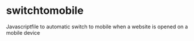 switchtomobile
==============

Javascriptfile to automatic switch to mobile when a website is opened on a mobile device
